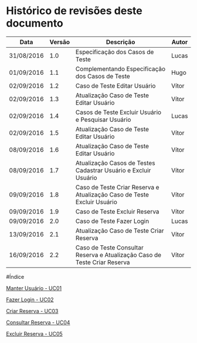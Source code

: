 # Histórico de revisões deste documento

|Data|Versão|Descrição|Autor|
|----|------|---------|-------|
|31/08/2016 |1.0 |Especificação dos Casos de Teste |Lucas |
|01/09/2016 |1.1 |Complementando Especificação dos Casos de Teste |Hugo |
|02/09/2016 |1.2 |Caso de Teste Editar Usuário |Vítor |
|02/09/2016 |1.3 |Atualização Caso de Teste Editar Usuário |Vítor |
|02/09/2016 |1.4 |Casos de Teste Excluir Usuário e Pesquisar Usuário |Lucas |
|02/09/2016 |1.5 |Atualização Caso de Teste Editar Usuário |Vítor |
|08/09/2016 |1.6 |Atualização Caso de Teste Editar Usuário |Vítor |
|08/09/2016 |1.7 |Atualização Casos de Testes Cadastrar Usuário e Excluir Usuário |Vítor |
|09/09/2016 |1.8 |Caso de Teste Criar Reserva e Atualização Caso de Teste Excluir Usuário |Vítor |  
|09/09/2016 |1.9 |Caso de Teste Excluir Reserva |Vítor |
|09/09/2016 |2.0 |Caso de Teste Fazer Login |Lucas |
|13/09/2016 |2.1 |Atualização Caso de Teste Criar Reserva |Vítor |
|16/09/2016 |2.2 |Caso de Teste Consultar Reserva e Atualização Caso de Teste Criar Reserva |Vítor |

#Índice

[Manter Usuário - UC01](https://github.com/fga-gpp-mds/2016.2-SAS_FGA/wiki/Especifica%C3%A7%C3%A3o-de-Caso-de-Teste-Manter-Usu%C3%A1rio-(UC01))


[Fazer Login - UC02](https://github.com/fga-gpp-mds/2016.2-SAS_FGA/wiki/Especifica%C3%A7%C3%A3o-de-Caso-de-Teste-Fazer-Login-(UC02))

[Criar Reserva - UC03](https://github.com/fga-gpp-mds/2016.2-SAS_FGA/wiki/Especifica%C3%A7%C3%A3o-de-Caso-de-Teste-Criar-Reserva-(UC03))

[Consultar Reserva - UC04](https://github.com/fga-gpp-mds/2016.2-SAS_FGA/wiki/Especifica%C3%A7%C3%A3o-de-Caso-de-Teste-Consultar-Reserva-(UC04))

[Excluir Reserva - UC05](https://github.com/fga-gpp-mds/2016.2-SAS_FGA/wiki/Especifica%C3%A7%C3%A3o-de-Caso-de-Teste-Excluir-Reserva-(UC05))
